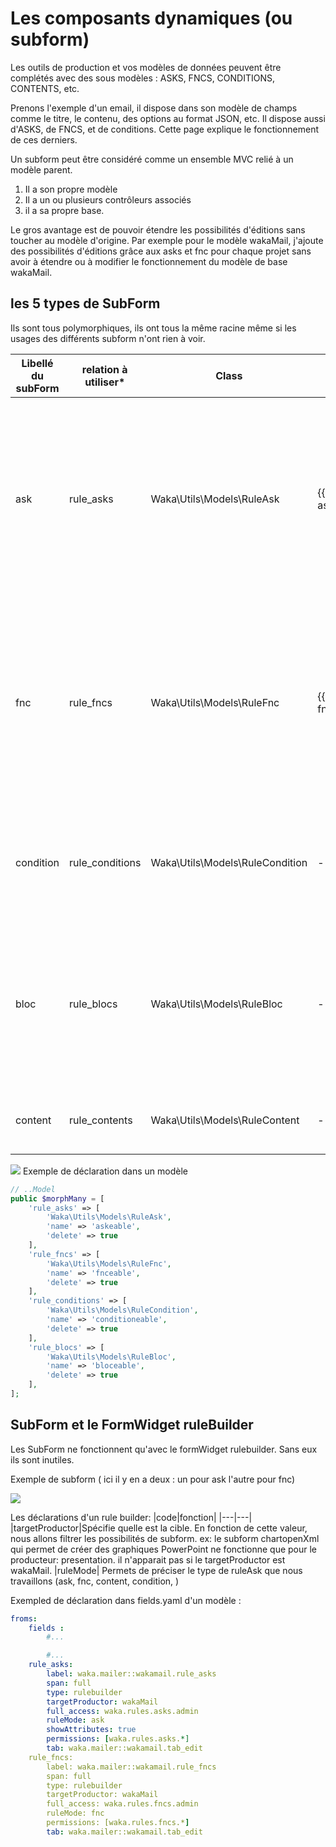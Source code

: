 # Les composants dynamiques (ou subform)
Les outils de production et vos modèles de données peuvent être complétés avec des sous modèles :  ASKS, FNCS, CONDITIONS, CONTENTS, etc.

Prenons l'exemple d'un email, il dispose dans son modèle de champs comme le titre, le contenu, des options au format JSON, etc. Il dispose aussi d'ASKS, de FNCS, et de conditions. Cette page explique le fonctionnement de ces derniers. 

Un subform peut être considéré comme un ensemble MVC relié à un modèle parent. 
1. Il a son propre modèle 
2. Il a un ou plusieurs contrôleurs associés
3. il a sa propre base.

Le gros avantage est de pouvoir étendre les possibilités d'éditions sans toucher au modèle d'origine. 
Par exemple pour le modèle wakaMail, j'ajoute des possibilités d'éditions grâce aux asks et fnc pour chaque projet sans avoir à étendre ou à modifier le fonctionnement du modèle de base wakaMail. 


## les 5 types de SubForm
Ils sont tous polymorphiques, ils ont tous la même racine même si les usages des différents subform n'ont rien à voir. 


|Libellé du subForm|relation à utiliser*|Class|Appel dans Twig|utilisation|
| --- | --- | --- | --- | ---
|ask|rule_asks|Waka\Utils\Models\RuleAsk|{{ asks.codeDuHeader}}|Permets de déclarer un nouveau  champs et de l'intégrer dans une fusion en passant par Twig, il est en outre possible de préciser si l'information doit être modifiée avant la fusion.
|fnc|rule_fncs|Waka\Utils\Models\RuleFnc| {{ fncs.codeDuHeader}}| Permets de déclarer une relation enfants et d'effectuer une requête dessus. La souplesse des formulaires associée permet d'affiner au maximum la requête avant la fusion.
|condition|rule_conditions|Waka\Utils\Models\RuleCondition| - | On se sert exclusivement du subform condition pour définir des rèles d'éligibilité à un document dynamique. 
|bloc|rule_blocs|Waka\Utils\Models\RuleBloc | - | Permets d'ajouter d'autres blocs de contenu. Utilisé notamment dans wakamail pour fusionner des blocs de contenus avec Bracket. 
|content|rule_contents|Waka\Utils\Models\RuleContent | - |Permets de déclarer du contenu pour des pages web.

![](../assets/docs_images/2022-11-25-13-55-09.png)
Exemple de déclaration dans un modèle

```php
// ..Model 
public $morphMany = [
    'rule_asks' => [
        'Waka\Utils\Models\RuleAsk',
        'name' => 'askeable',
        'delete' => true
    ],
    'rule_fncs' => [
        'Waka\Utils\Models\RuleFnc',
        'name' => 'fnceable',
        'delete' => true
    ],
    'rule_conditions' => [
        'Waka\Utils\Models\RuleCondition',
        'name' => 'conditioneable',
        'delete' => true
    ],
    'rule_blocs' => [
        'Waka\Utils\Models\RuleBloc',
        'name' => 'bloceable',
        'delete' => true
    ],
];
```

## SubForm et le FormWidget ruleBuilder
Les SubForm ne fonctionnent qu'avec le formWidget rulebuilder. Sans eux ils sont inutiles. 

Exemple de subform ( ici il y en a deux :  un pour ask l'autre pour fnc)

![](../assets/docs_images/exemple_subform.gif)

Les déclarations  d'un rule builder:
|code|fonction|
|---|---|
|targetProductor|Spécifie quelle est la cible. En fonction de cette valeur, nous allons filtrer les possibilités de subform. ex: le subform chartopenXml qui permet de créer des graphiques PowerPoint ne fonctionne que pour le producteur: presentation. il n'apparait pas si le targetProductor est wakaMail. 
|ruleMode| Permets de préciser le type de ruleAsk que nous travaillons (ask, fnc, content, condition, )


Exempled de déclaration dans fields.yaml d'un modèle : 
```yaml
froms: 
    fields :
        #...

        #...
    rule_asks:
        label: waka.mailer::wakamail.rule_asks
        span: full
        type: rulebuilder
        targetProductor: wakaMail 
        full_access: waka.rules.asks.admin
        ruleMode: ask
        showAttributes: true
        permissions: [waka.rules.asks.*]
        tab: waka.mailer::wakamail.tab_edit
    rule_fncs:
        label: waka.mailer::wakamail.rule_fncs
        span: full
        type: rulebuilder
        targetProductor: wakaMail
        full_access: waka.rules.fncs.admin
        ruleMode: fnc
        permissions: [waka.rules.fncs.*]
        tab: waka.mailer::wakamail.tab_edit
```